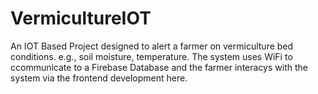 # VermicultureIOT
An IOT Based Project designed to alert a farmer on vermiculture bed conditions. e.g., soil moisture, temperature. The system uses WiFi to ccommunicate to a Firebase Database and the farmer interacys with the system via the frontend development here.
